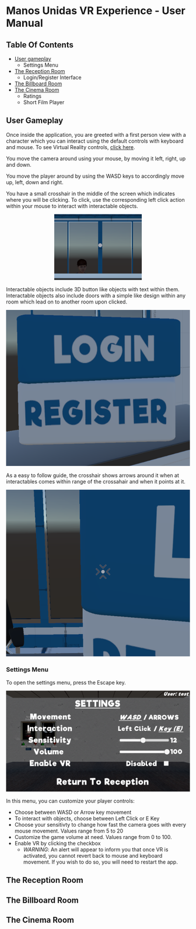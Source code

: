 # Manos Unidas VR Experience - User Manual

## Table Of Contents
- [User gameplay](#user-gameplay)
	- Settings Menu
- [The Reception Room](#reception-room)
	- Login/Register Interface
- [The Billboard Room](#billboard-room)
- [The Cinema Room](#cinema-room)
	- Ratings
	- Short Film Player

## User Gameplay
Once inside the application, you are greeted with a first person view with a character which you can interact using the default controls with keyboard and mouse. To see Virtual Reality controls, [click here](#virtual-reality-movement).

You move the camera around using your mouse, by moving it left, right, up and down.

You move the player around by using the WASD keys to accordingly move up, left, down and right.

You have a small crosshair in the middle of the screen which indicates where you will be clicking. To click, use the corresponding left click action within your mouse to interact with interactable objects.

<p align="center">
	<img src="https://github.com/SkinnyDevi/MU-VR-Experience/blob/develop/readme-assets/images/user_manual/crosshair.png?raw=true" alt="Crosshair">
</p>

Interactable objects include 3D button like objects with text within them. Interactable objects also include doors with a simple like design within any room which lead on to another room upon clicked.

<p align="center">
	<img src="https://github.com/SkinnyDevi/MU-VR-Experience/blob/develop/readme-assets/images/register-buttons.png?raw=true" alt="Register Buttons">
</p>

As a easy to follow guide, the crosshair shows arrows around it when at interactables comes within range of the crossahair and when it points at it.

<p align="center">
	<img src="https://github.com/SkinnyDevi/MU-VR-Experience/blob/develop/readme-assets/images/user_manual/selected-crosshair.png?raw=true" alt="Selected Crosshair">
</p>

### Settings Menu
To open the settings menu, press the Escape key.

<p align="center">
	<img src="https://github.com/SkinnyDevi/MU-VR-Experience/blob/develop/readme-assets/images/user_manual/settings-menu.png?raw=true" alt="Settings Menu">
</p>

In this menu, you can customize your player controls:
- Choose between WASD or Arrow key movement
- To interact with objects, choose between Left Click or E Key
- Choose your sensitivty to change how fast the camera goes with every mouse movement. Values range from 5 to 20
- Customize the game volume at need. Values range from 0 to 100.
- Enable VR by clicking the checkbox
	- *WARNING*: An alert will appear to inform you that once VR is activated, you cannot revert back to mouse and keyboard movement. If you wish to do so, you will need to restart the app.


<a name="virtual-reality-movement"/>

## The Reception Room

## The Billboard Room

## The Cinema Room
